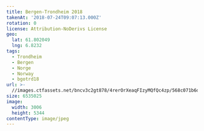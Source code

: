```yaml
---
title: Bergen-Trondheim 2018
takenAt: '2018-07-24T09:07:13.000Z'
rotation: 0
license: Attribution-NoDerivs License
geo:
  lat: 61.802049
  lng: 6.8232
tags:
  - Trondheim
  - Bergen
  - Norge
  - Norway
  - bgotrd18
url: >-
  //images.ctfassets.net/bncv3c2gt878/4rerOrXeaqFIzyMQfQc4zp/568c071b6d5e259f1248e46707fce83c/bergen-trondheim-2018_42955720325_o
size: 6535025
image:
  width: 3006
  height: 5344
contentType: image/jpeg
---
```


